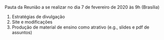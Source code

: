 Pauta da Reunião a se realizar no dia 7 de fevereiro de 2020 às 9h (Brasília)

1) Estratégias de divulgação
2) Site e modificações
3) Produção de material de ensino como atrativo (e.g., slides e pdf de assuntos)
